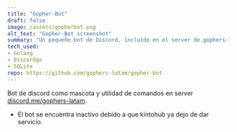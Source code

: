 ```yaml
---
title: "Gopher-Bot"
draft: false
image: /assets/gopherbot.png
alt_text: "Gopher-Bot screenshot"
summary: "Un pequeño bot de Discord, incluido en el server de gophers-latam."
tech_used:
- Golang
- Discordgo
- SQLite
repo: https://github.com/gophers-latam/gopher-bot
---
```


Bot de discord como mascota y utilidad de comandos en server [discord.me/gophers-latam](https://discord.gg/AEarh2kSvn).
- El bot se encuentra inactivo debido a que kintohub ya dejo de dar servicio.
